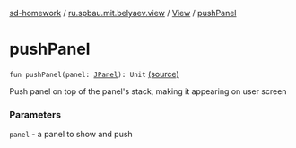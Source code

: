 [sd-homework](../../index.md) / [ru.spbau.mit.belyaev.view](../index.md) / [View](index.md) / [pushPanel](.)

# pushPanel

`fun pushPanel(panel: `[`JPanel`](http://docs.oracle.com/javase/6/docs/api/javax/swing/JPanel.html)`): Unit` [(source)](https://github.com/StasBel/sd-homework/blob/InstantMessenger/src/main/kotlin/ru/spbau/mit/belyaev/view/View.kt#L45)

Push panel on top of the panel's stack, making it appearing on user screen

### Parameters

`panel` - a panel to show and push